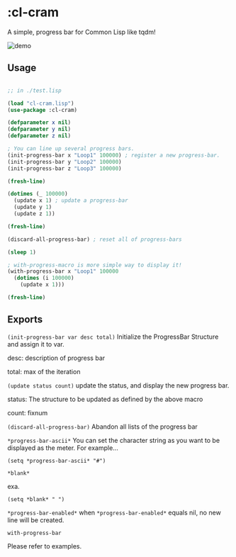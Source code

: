 
# :cl-cram
A simple, progress bar for Common Lisp like tqdm!

![demo](https://gyazo.com/3569d8645bcad63e139b380955d9bd37/raw)

## Usage

```lisp

;; in ./test.lisp

(load "cl-cram.lisp")
(use-package :cl-cram)

(defparameter x nil)
(defparameter y nil)
(defparameter z nil)

; You can line up several progress bars.
(init-progress-bar x "Loop1" 100000) ; register a new progress-bar.
(init-progress-bar y "Loop2" 100000)
(init-progress-bar z "Loop3" 100000)

(fresh-line)

(dotimes (_ 100000)
  (update x 1) ; update a progress-bar
  (update y 1)
  (update z 1))

(fresh-line)

(discard-all-progress-bar) ; reset all of progress-bars

(sleep 1)

; with-progress-macro is more simple way to display it!
(with-progress-bar x "Loop1" 100000
  (dotimes (i 100000)
    (update x 1)))

(fresh-line)
```

## Exports
```(init-progress-bar var desc total)```
Initialize the ProgressBar Structure and assign it to var.

desc: description of progress bar

total: max of the iteration

```(update status count)```
update the status, and display the new progress bar.

status: The structure to be updated as defined by the above macro

count: fixnum

```(discard-all-progress-bar)```
Abandon all lists of the progress bar 

```*progress-bar-ascii*```
You can set the character string as you want to be displayed as the meter. For example...

```(setq *progress-bar-ascii* "#")```

```*blank*```

exa.

```(setq *blank* " ")```

```*progress-bar-enabled*```
when `*progress-bar-enabled*` equals nil, no new line will be created.


```with-progress-bar```

Please refer to examples.

